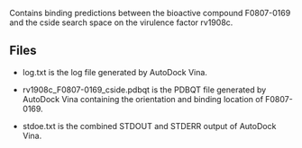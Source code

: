Contains binding predictions between the bioactive compound F0807-0169 and the cside search space on the virulence factor rv1908c.

## Files

- log.txt is the log file generated by AutoDock Vina.

- rv1908c_F0807-0169_cside.pdbqt is the PDBQT file generated by AutoDock Vina containing the orientation and binding location of F0807-0169.

- stdoe.txt is the combined STDOUT and STDERR output of AutoDock Vina.

